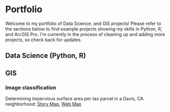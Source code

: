 # Portfolio
Welcome to my portfolio of Data Science, and GIS projects! Please refer to the sections below to find example projects showing my skills in Python, R, and ArcGIS Pro.
I'm currently in the process of cleaning up and adding more projects, so check back for updates.

## Data Science (Python, R)


## GIS

### Image classification
Determining impervious surface area per tax parcel in a Davis, CA neighborhood: [Story Map](https://arcg.is/10fW9f1), [Web Map](https://ucd-cpe.maps.arcgis.com/apps/mapviewer/index.html?webmap=bfba6421b3b840e39f02decc40521c6a)
